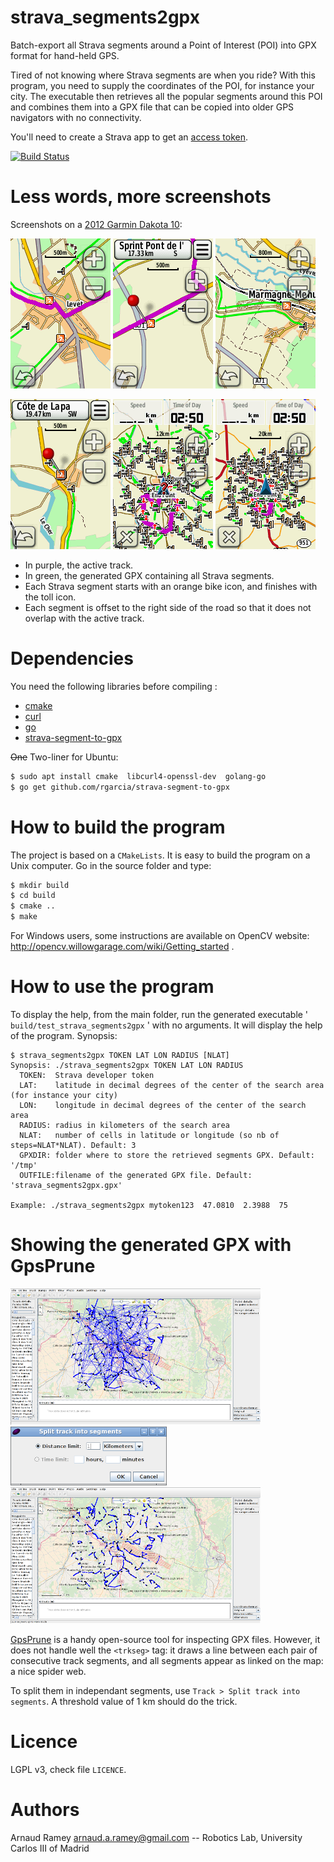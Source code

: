 # strava_segments2gpx

Batch-export all Strava segments around a Point of Interest (POI) into GPX format for hand-held GPS.

Tired of not knowing where Strava segments are when you ride?
With this program, you need to supply the coordinates of the POI, for instance your city.
The executable then retrieves all the popular segments around this POI
and combines them into a GPX file that can be copied into
older GPS navigators with no connectivity.

You'll need to create a Strava app to get an
[access token](https://www.strava.com/settings/api).

[![Build Status](https://travis-ci.org/arnaud-ramey/strava_segments2gpx.svg)](https://travis-ci.org/arnaud-ramey/strava_segments2gpx)

Less words, more screenshots
============================

Screenshots on a [2012 Garmin Dakota 10](https://buy.garmin.com/en-GB/GB/p/30925):

![segment+track1](doc/segment+track1.png "segment+track1")
![segment+track2](doc/segment+track2.png "segment+track2")
![two_segments](doc/two_segments.png "two_segments")

![segment_name](doc/segment_name.png "segment_name")
![all_segments_12km](doc/all_segments_12km.png "all_segments_12km")
![all_segments_20km](doc/all_segments_20km.png "all_segments_20km")

  - In purple, the active track.
  - In green, the generated GPX containing all Strava segments.
  - Each Strava segment starts with an orange bike icon,
    and finishes with the toll icon.
  - Each segment is offset to the right side of the road so
    that it does not overlap with the active track.

Dependencies
============

You need the following libraries before compiling :

  * [cmake](https://cmake.org/)
  * [curl](https://curl.haxx.se/libcurl/)
  * [go](https://golang.org/)
  * [strava-segment-to-gpx](https://github.com/rgarcia/strava-segment-to-gpx)

<strike>One</strike> Two-liner for Ubuntu:

```bash
$ sudo apt install cmake  libcurl4-openssl-dev  golang-go
$ go get github.com/rgarcia/strava-segment-to-gpx
```

How to build the program
========================

The project is based on a ```CMakeLists```.
It is easy to build the program on a Unix computer.
Go in the source folder and type:
```bash
$ mkdir build
$ cd build
$ cmake ..
$ make
```

For Windows users, some instructions are available on OpenCV website:
http://opencv.willowgarage.com/wiki/Getting_started .

How to use the program
======================

To display the help,
from the main folder, run the generated executable
' ```build/test_strava_segments2gpx``` '
with no arguments.
It will display the help of the program.
Synopsis:

```
$ strava_segments2gpx TOKEN LAT LON RADIUS [NLAT]
Synopsis: ./strava_segments2gpx TOKEN LAT LON RADIUS
  TOKEN:  Strava developer token
  LAT:    latitude in decimal degrees of the center of the search area (for instance your city)
  LON:    longitude in decimal degrees of the center of the search area
  RADIUS: radius in kilometers of the search area
  NLAT:   number of cells in latitude or longitude (so nb of steps=NLAT*NLAT). Default: 3
  GPXDIR: folder where to store the retrieved segments GPX. Default: '/tmp'
  OUTFILE:filename of the generated GPX file. Default: 'strava_segments2gpx.gpx'

Example: ./strava_segments2gpx mytoken123  47.0810  2.3988  75
```

Showing the generated GPX with GpsPrune
=======================================

![gpsprune_before](doc/gpsprune_before_thumb.png "gpsprune_before")
![gpsprune_config](doc/gpsprune_config_thumb.png "gpsprune_config")
![gpsprune_after](doc/gpsprune_after_thumb.png "gpsprune_after")

[GpsPrune](https://activityworkshop.net/software/gpsprune/)
is a handy open-source tool for inspecting GPX files.
However, it does not handle well the `<trkseg>` tag:
it draws a line between each pair of consecutive track segments,
and all segments appear as linked on the map: a nice spider web.

To split them in independant segments, use ```Track > Split track into segments```.
A threshold value of 1 km should do the trick.

Licence
=======

LGPL v3, check file ```LICENCE```.

Authors
=======

Arnaud Ramey <arnaud.a.ramey@gmail.com>
  -- Robotics Lab, University Carlos III of Madrid
